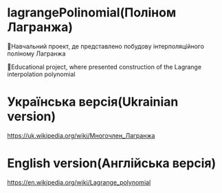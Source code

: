 # lagrangePolinomial(Поліном Лагранжа)
📖Навчальний проект, де представлено побудову інтерполяційного поліному Лагранжа

📖Educational project, where presented construction of the Lagrange interpolation polynomial

# Українська версія(Ukrainian version)

https://uk.wikipedia.org/wiki/Многочлен_Лагранжа

# English version(Англійська версія)

https://en.wikipedia.org/wiki/Lagrange_polynomial
